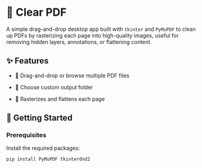 # 🧼 Clear PDF

A simple drag-and-drop desktop app built with `tkinter` and `PyMuPDF` to clean up PDFs by rasterizing each page into high-quality images, useful for removing hidden layers, annotations, or flattening content.

## ✨ Features

- 📄 Drag-and-drop or browse multiple PDF files 
 
- 📁 Choose custom output folder  

- 🧽 Rasterizes and flattens each page

## 🚀 Getting Started

### Prerequisites

Install the required packages:

```bash
pip install PyMuPDF tkinterdnd2
